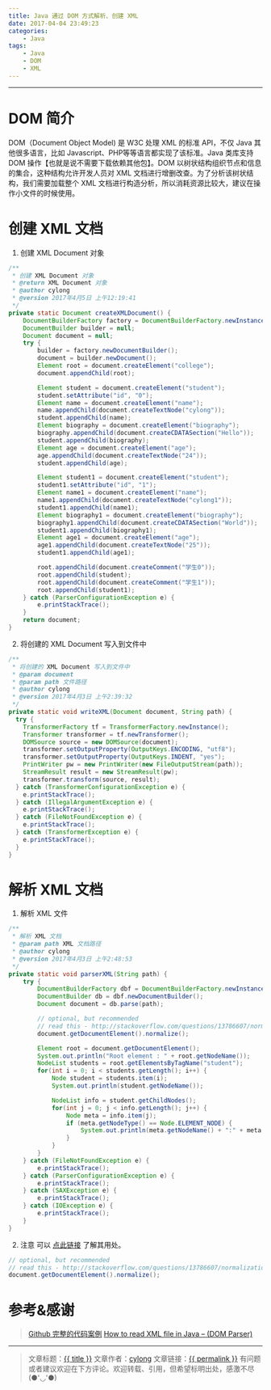 ```yaml
---
title: Java 通过 DOM 方式解析、创建 XML
date: 2017-04-04 23:49:23
categories:
    - Java
tags:
    - Java
    - DOM
    - XML
---
```

---

# DOM 简介

DOM（Document Object Model) 是 W3C 处理 XML 的标准 API，不仅 Java 其他很多语言，比如 Javascript、PHP等等语言都实现了该标准。Java 类库支持 DOM 操作【也就是说不需要下载依赖其他包】。DOM 以树状结构组织节点和信息的集合，这种结构允许开发人员对 XML 文档进行增删改查。为了分析该树状结构，我们需要加载整个 XML 文档进行构造分析，所以消耗资源比较大，建议在操作小文件的时候使用。

<!-- more -->

# 创建 XML 文档

1. 创建 XML Document 对象
```java
/**
 * 创建 XML Document 对象
 * @return XML Document 对象
 * @author cylong
 * @version 2017年4月5日 上午12:19:41
 */
private static Document createXMLDocument() {
    DocumentBuilderFactory factory = DocumentBuilderFactory.newInstance();
    DocumentBuilder builder = null;
    Document document = null;
    try {
        builder = factory.newDocumentBuilder();
        document = builder.newDocument();
        Element root = document.createElement("college");
        document.appendChild(root);

        Element student = document.createElement("student");
        student.setAttribute("id", "0");
        Element name = document.createElement("name");
        name.appendChild(document.createTextNode("cylong"));
        student.appendChild(name);
        Element biography = document.createElement("biography");
        biography.appendChild(document.createCDATASection("Hello"));
        student.appendChild(biography);
        Element age = document.createElement("age");
        age.appendChild(document.createTextNode("24"));
        student.appendChild(age);

        Element student1 = document.createElement("student");
        student1.setAttribute("id", "1");
        Element name1 = document.createElement("name");
        name1.appendChild(document.createTextNode("cylong1"));
        student1.appendChild(name1);
        Element biography1 = document.createElement("biography");
        biography1.appendChild(document.createCDATASection("World"));
        student1.appendChild(biography1);
        Element age1 = document.createElement("age");
        age1.appendChild(document.createTextNode("25"));
        student1.appendChild(age1);

        root.appendChild(document.createComment("学生0"));
        root.appendChild(student);
        root.appendChild(document.createComment("学生1"));
        root.appendChild(student1);
    } catch (ParserConfigurationException e) {
        e.printStackTrace();
    }
    return document;
}
```
2. 将创建的 XML Document 写入到文件中
```java
/**
 * 将创建的 XML Document 写入到文件中
 * @param document
 * @param path 文件路径
 * @author cylong
 * @version 2017年4月3日 上午2:39:32
 */
private static void writeXML(Document document, String path) {
  try {
	TransformerFactory tf = TransformerFactory.newInstance();
	Transformer transformer = tf.newTransformer();
	DOMSource source = new DOMSource(document);
	transformer.setOutputProperty(OutputKeys.ENCODING, "utf8");
	transformer.setOutputProperty(OutputKeys.INDENT, "yes");
	PrintWriter pw = new PrintWriter(new FileOutputStream(path));
	StreamResult result = new StreamResult(pw);
    transformer.transform(source, result);
  } catch (TransformerConfigurationException e) {
	e.printStackTrace();
  } catch (IllegalArgumentException e) {
 	e.printStackTrace();
  } catch (FileNotFoundException e) {
	e.printStackTrace();
  } catch (TransformerException e) {
	e.printStackTrace();
  }
}
```

# 解析 XML 文档

1. 解析 XML 文件
```java
/**
 * 解析 XML 文档
 * @param path XML 文档路径
 * @author cylong
 * @version 2017年4月3日 上午2:48:53
 */
private static void parserXML(String path) {
    try {
        DocumentBuilderFactory dbf = DocumentBuilderFactory.newInstance();
        DocumentBuilder db = dbf.newDocumentBuilder();
        Document document = db.parse(path);

        // optional, but recommended
        // read this - http://stackoverflow.com/questions/13786607/normalization-in-dom-parsing-with-java-how-does-it-work
        document.getDocumentElement().normalize();

        Element root = document.getDocumentElement();
        System.out.println("Root element : " + root.getNodeName());
        NodeList students = root.getElementsByTagName("student");
        for(int i = 0; i < students.getLength(); i++) {
            Node student = students.item(i);
            System.out.println(student.getNodeName());

            NodeList info = student.getChildNodes();
            for(int j = 0; j < info.getLength(); j++) {
                Node meta = info.item(j);
                if (meta.getNodeType() == Node.ELEMENT_NODE) {
                    System.out.println(meta.getNodeName() + ":" + meta.getTextContent());
                }
            }
        }
    } catch (FileNotFoundException e) {
        e.printStackTrace();
    } catch (ParserConfigurationException e) {
        e.printStackTrace();
    } catch (SAXException e) {
        e.printStackTrace();
    } catch (IOException e) {
        e.printStackTrace();
    }
}
```

2. 注意
可以 [点此链接][1] 了解其用处。
```java
// optional, but recommended
// read this - http://stackoverflow.com/questions/13786607/normalization-in-dom-parsing-with-java-how-does-it-work
document.getDocumentElement().normalize();
```


# 参考&感谢

> [Github 完整的代码案例][2]
> [How to read XML file in Java – (DOM Parser)][3]

---

> 文章标题：<a href='{{ permalink }}' title='{{ title }}' >{{ title }}</a>
> 文章作者：[cylong](http://www.cylong.com/about/ "cylong")
> 文章链接：<a href='{{ permalink }}' title='{{ title }}' >{{ permalink }}</a>
> 有问题或者建议欢迎在下方评论。欢迎转载、引用，但希望标明出处，感激不尽(●'◡'●)

[1]: http://stackoverflow.com/questions/13786607/normalization-in-dom-parsing-with-java-how-does-it-work
[2]: https://github.com/cylong1016/CodeJava/blob/master/src/cylong/xml/ParserXML.java
[3]: https://www.mkyong.com/java/how-to-read-xml-file-in-java-dom-parser/
